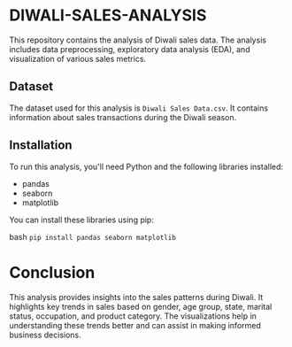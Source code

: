 # DIWALI-SALES-ANALYSIS

This repository contains the analysis of Diwali sales data. The analysis includes data preprocessing, exploratory data analysis (EDA), and visualization of various sales metrics.

## Dataset

The dataset used for this analysis is `Diwali Sales Data.csv`. It contains information about sales transactions during the Diwali season.

## Installation

To run this analysis, you'll need Python and the following libraries installed:

- pandas
- seaborn
- matplotlib

You can install these libraries using pip:

bash
```pip install pandas seaborn matplotlib```

# Conclusion
This analysis provides insights into the sales patterns during Diwali. It highlights key trends in sales based on gender, age group, state, marital status, occupation, and product category. The visualizations help in understanding these trends better and can assist in making informed business decisions.
